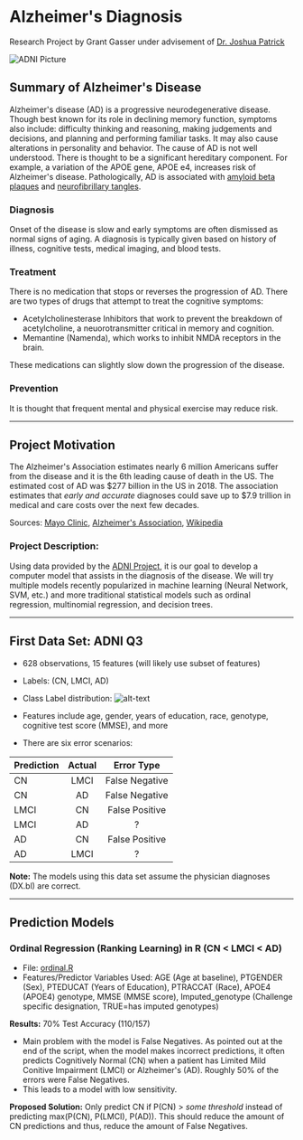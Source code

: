 # Alzheimer's Diagnosis
Research Project by Grant Gasser under advisement of [Dr. Joshua Patrick](https://www.baylor.edu/statistics/index.php?id=941853 "Joshua Patrick")

![ADNI Picture](http://adni.loni.usc.edu/wp-content/themes/freshnews-dev-v2/images/ADNI_logo_vector.png "ADNI")

## Summary of Alzheimer's Disease
Alzheimer's disease (AD) is a progressive neurodegenerative disease. Though best known for its role in declining memory function, symptoms also include: difficulty thinking and reasoning, making judgements and decisions, and planning and performing familiar tasks. It may also cause alterations in personality and behavior. The cause of AD is not well understood. There is thought to be a significant hereditary component. For example, a variation of the APOE gene, APOE e4, increases risk of Alzheimer's disease. Pathologically, AD is associated with [amyloid beta plaques](https://www.google.com/search?hl=en&authuser=0&biw=1500&bih=687&tbm=isch&sa=1&ei=kf95XM7aDqq4jwS8gLq4Dw&q=amyloid+plaques&oq=amyloid+plaques&gs_l=img.3..35i39j0l7.4609.6096..6209...0.0..0.53.317.7......1....1..gws-wiz-img.GSgXEP-kU3g) and [neurofibrillary tangles](https://www.google.com/search?hl=en&authuser=0&tbm=isch&q=amyloid+plaques&chips=q:amyloid+plaques,g_1:neurofibrillary+tangles:g4CvXoEy7h0%3D&usg=AI4_-kTMw9QaPmdY4wGL4xAlH9TlVhV6-w&sa=X&ved=0ahUKEwjtrcviyOLgAhWI5YMKHSUWCAIQ4lYIKigB&biw=1500&bih=687&dpr=1).

### Diagnosis
Onset of the disease is slow and early symptoms are often dismissed as normal signs of aging. A diagnosis is typically given based on history of illness, cognitive tests, medical imaging, and blood tests.

### Treatment
There is no medication that stops or reverses the progression of AD. There are two types of drugs that attempt to treat the cognitive symptoms:
* Acetylcholinesterase Inhibitors that work to prevent the breakdown of acetylcholine, a neuorotransmitter critical in memory and cognition. 
* Memantine (Namenda), which works to inhibit NMDA receptors in the brain.

These medications can slightly slow down the progression of the disease.

### Prevention
It is thought that frequent mental and physical exercise may reduce risk.

---

## Project Motivation
The Alzheimer's Association estimates nearly 6 million Americans suffer from the disease and it is the 6th leading cause of death in the US. The estimated cost of AD was $277 billion in the US in 2018. The association estimates that *early and accurate* diagnoses could save up to $7.9 trillion in medical and care costs over the next few decades. 

Sources: [Mayo Clinic](https://www.mayoclinic.org/diseases-conditions/alzheimers-disease/symptoms-causes/syc-20350447 "Mayo Clinic - Alzheimer's Disease"), [Alzheimer's Association](https://www.alz.org/alzheimers-dementia/facts-figures), [Wikipedia](https://en.wikipedia.org/wiki/Alzheimer's_disease)


### Project Description: 
Using data provided by the [ADNI Project](http://adni.loni.usc.edu/), it is our goal to develop a computer model that assists in the diagnosis of the disease. We will try multiple models recently popularized in machine learning (Neural Network, SVM, etc.) and more traditional statistical models such as ordinal regression, multinomial regression, and decision trees. 

---
## First Data Set: ADNI Q3
* 628 observations, 15 features (will likely use subset of features)
* Labels: (CN, LMCI, AD)
* Class Label distribution:
![alt-text](https://github.com/grantgasser/Alzheimers-Prediction/blob/master/class_distribution_q3.JPG?raw=true "Class Distribution Image")
* Features include age, gender, years of education, race, genotype, cognitive test score (MMSE), and more

* There are six error scenarios:

| Prediction    | Actual        |Error Type        |
| ------------- |:-------------:|:-------------:|
| CN     | LMCI | False Negative |
| CN     | AD      | False Negative |
| LMCI | CN      | False Positive |
| LMCI     | AD | ? |
| AD     | CN      | False Positive |
| AD | LMCI      | ? |

**Note:** The models using this data set assume the physician diagnoses (DX.bl) are correct.

---
## Prediction Models

### Ordinal Regression (Ranking Learning) in R (CN < LMCI < AD)
* File: [ordinal.R](https://github.com/grantgasser/Alzheimers-Prediction/blob/master/ordinal.R)
* Features/Predictor Variables Used: AGE (Age at baseline), PTGENDER (Sex), PTEDUCAT (Years of Education), PTRACCAT (Race), APOE4 (APOE4) genotype, MMSE (MMSE score), Imputed_genotype (Challenge specific designation, TRUE=has imputed genotypes)

**Results:** 70% Test Accuracy (110/157)
* Main problem with the model is False Negatives. As pointed out at the end of the script, when the model makes incorrect predictions, it often predicts Cognitively Normal (CN) when a patient has Limited Mild Conitive Impairment (LMCI) or Alzheimer's (AD). Roughly 50% of the errors were False Negatives.
* This leads to a model with low sensitivity.

**Proposed Solution:** Only predict CN if P(CN) > *some threshold* instead of predicting max(P(CN), P(LMCI), P(AD)). This should reduce the amount of CN predictions and thus, reduce the amount of False Negatives.  

